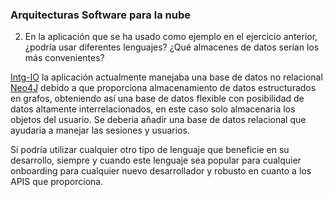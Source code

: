 
### Arquitecturas Software para la nube 


2. En la aplicación que se ha usado como ejemplo en el ejercicio anterior, ¿podría usar diferentes lenguajes? ¿Qué almacenes de datos serían los más convenientes?

[Intg-IO](https://github.com/Kevincamp/IntgIO.git) la aplicación actualmente manejaba una base de datos no relacional [Neo4J](https://neo4j.com) debido a que proporciona almacenamiento de datos estructurados en grafos, obteniendo así una base de datos flexible con posibilidad de datos altamente interrelacionados, en este caso solo almacenaria los objetos del usuario. Se deberia añadir una base de datos relacional que ayudaria a manejar las sesiones y usuarios. 


Sí podría utilizar cualquier otro tipo de lenguaje que beneficie en su desarrollo, siempre y cuando este lenguaje sea popular para cualquier onboarding para cualquier nuevo desarrollador y robusto en cuanto a los APIS que proporciona.